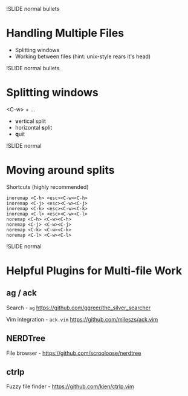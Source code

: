 !SLIDE normal bullets
# Handling Multiple Files

* Splitting windows
* Working between files (hint: unix-style rears it's head)

!SLIDE normal bullets
# Splitting windows

&lt;C-w&gt; + ...

* **v**ertical split
* horizontal **s**plit
* **q**uit

!SLIDE normal

# Moving around splits

Shortcuts (highly recommended)

    inoremap <C-h> <esc><C-w><C-h>
    inoremap <C-j> <esc><C-w><C-j>
    inoremap <C-k> <esc><C-w><C-k>
    inoremap <C-l> <esc><C-w><C-l>
    noremap <C-h> <C-w><C-h>
    noremap <C-j> <C-w><C-j>
    noremap <C-k> <C-w><C-k>
    noremap <C-l> <C-w><C-l>

!SLIDE normal
# Helpful Plugins for Multi-file Work

## ag / ack

Search - `ag` https://github.com/ggreer/the_silver_searcher

Vim integration - `ack.vim` https://github.com/mileszs/ack.vim

## NERDTree

File browser - https://github.com/scrooloose/nerdtree

## ctrlp

Fuzzy file finder - https://github.com/kien/ctrlp.vim

